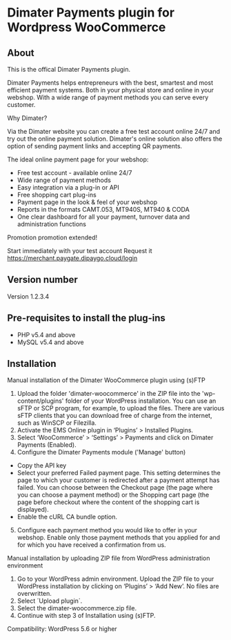 # Dimater Payments plugin for Wordpress WooCommerce

## About
This is the offical Dimater Payments plugin.

Dimater Payments helps entrepreneurs with the best, smartest and most efficient payment systems. Both 
in your physical store and online in your webshop. With a wide range of payment methods 
you can serve every customer.

Why Dimater?

Via the Dimater website you can create a free test account online 24/7 and try out the online 
payment solution. Dimater's online solution also offers the option of sending payment links and 
accepting QR payments.

The ideal online payment page for your webshop:
- Free test account - available online 24/7
- Wide range of payment methods
- Easy integration via a plug-in or API
- Free shopping cart plug-ins
- Payment page in the look & feel of your webshop
- Reports in the formats CAMT.053, MT940S, MT940 & CODA
- One clear dashboard for all your payment, turnover data and administration functions

Promotion promotion extended!

Start immediately with your test account
Request it https://merchant.paygate.dipaygo.cloud/login

## Version number
Version 1.2.3.4

## Pre-requisites to install the plug-ins 
* PHP v5.4 and above
* MySQL v5.4 and above

## Installation
Manual installation of the Dimater WooCommerce plugin using (s)FTP

1. Upload the folder 'dimater-woocommerce' in the ZIP file into the 'wp-content/plugins' folder of your WordPress installation.
You can use an sFTP or SCP program, for example, to upload the files. There are various sFTP clients that you can download free of charge from the internet, such as WinSCP or Filezilla.
2. Activate the EMS Online plugin in ‘Plugins’ > Installed Plugins.
3. Select ‘WooCommerce’ > ‘Settings’ > Payments and click on Dimater Payments (Enabled).
4. Configure the Dimater Payments module ('Manage' button)
- Copy the API key
- Select your preferred Failed payment page. This setting determines the page to which your customer is redirected after a payment attempt has failed. You can choose between the Checkout page (the page where you can choose a payment method) or the Shopping cart page (the page before checkout where the content of the shopping cart is displayed).
- Enable the cURL CA bundle option.
5. Configure each payment method you would like to offer in your webshop.
Enable only those payment methods that you applied for and for which you have received a confirmation from us.

Manual installation by uploading ZIP file from WordPress administration environment

1. Go to your WordPress admin environment. Upload the ZIP file to your WordPress installation by clicking on ‘Plugins’ > ‘Add New’. No files are overwritten.
2. Select ´Upload plugin´.
3. Select the dimater-woocommerce.zip file.
4. Continue with step 3 of Installation using (s)FTP.

Compatibility: WordPress 5.6 or higher